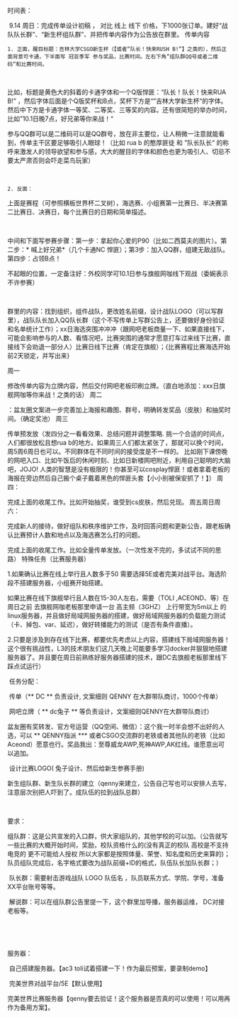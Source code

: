 时间表：

​ 9.14 周日：完成传单设计初稿 ， 对比 线上 线下 价格，下1000张订单。建好“战队队长群”、“新生杯组队群”、并把传单内容作为公告放在群里。
传单内容

	1. 正面，醒目标题：吉林大学CSGO新生杯（【或者“队长！快来RUSH B!”】之类的），然后正面背景可卡通，下半面写 冠亚季军 参与奖品，比赛时间。左右下角”组队群QQ号或者二维码“和比赛时间。

 ​

 比如，标题是黄色大的斜着的卡通字体和一个Q版悍匪：“队长！队长！快来RUA B!” ，然后字体后面是个Q版奖杯和B点，奖杯下方是“”吉林大学新生杯“的字体。然后中下方是卡通字体一等奖、二等奖、三等奖的内容。还有很简短的举办时间，比如”10.1日晚7点，好兄弟等你来战！“

 参与QQ群可以是二维码可以是QQ群号，放在非主要位，让人稍微一注意就能看到，传单主干区要足够吸引人眼球！（比如 rua b 的憨厚匪徒 和 ”队长队长“ 的称呼来激发人的领导欲望和参与感，大大的醒目的字体和颜色也更为吸引人、切忌不要太严肃否则会吓走菜鸟玩家）

 ​

	2. 反面：

  上面是赛程（可参照横板世界杯二叉树），海选赛、小组赛第一比赛日、半决赛第二比赛日、决赛日，每个比赛日的日期和简单描述。

 ​

 中间和下面写参赛步骤：第一步：拿起你心爱的P90（比如二西莫夫的图片）。第二步：* 喊上好兄弟*（几个卡通NC 悍匪）；第3步：加入QQ群，组建无敌战队。第四步：占领B点！

 不起眼的位置，一定备注好：外校同学可10.1日参与旗舰网咖线下观战（委婉表示不许参赛）

 ​

 群里的内容：找到组织，组件战队，更改姓名前缀，设计战队LOGO（可以写群里），战队队长加入QQ队长群（这个不写传单上写群公告上，还要做好身份验证和名单统计工作）；xx日海选突围冲冲冲（跟网吧老板商量一下、如果直接线下，可能会影响参与的人数、看情况吧，比赛突围的通常才愿意打车过来线下比赛，直接线下会劝退一部分人）比赛日线下比赛（肯定在旗舰）；{比赛赛程比赛海选开始前2天锁定，并写出来}

周一

修改传单内容为立牌内容，然后交付网吧老板印刷立牌。（直白地添加：xxx日旗舰网咖等你来战！之类的话）
周二

：盆友圈文案进一步完善加上海报和趣图、群号，明确转发奖品（皮肤）和抽奖时间。（确定奖池）
周三

传单预发放（发四分之一看看效果、总结问题并调整策略. 挑一个合适的时间点，人们都很放松且想rua b的地方。如果周三人们都太紧张了，那就可以换个时间，周5周6周日也可以。不同群体在不同时间的接受度是不一样的。 比如刚下课傍晚的网吧入口、比如午饭后的休闲时刻、比如日新楼网吧附近，利用自己聪明的大脑吧，JOJO! 人类的智慧是没有极限的！你甚至可以cosplay悍匪！或者拿着老板的海报在旁边然后自己搬个桌子戴着黑色的悍匪头套【小小别被保安抓了！】）
周四：

完成上面的收尾工作。比如开始抽奖，谁受到cs皮肤，然后兑现。
周五周日周六：

完成新人的接待，做好组队和秩序维护工作，及时回答问题和更新公告，跟老板确认比赛预计人数和地点以及海选赛怎么打的问题。

完成上面的收尾工作。比如全量传单发放。（一次性发不完的，多试试不同的思路）
特殊任务（比赛服务器）

1.如果确认比赛在线上举行且人数多于50 需要选择5E或者完美对战平台。海选阶段不搭建服务器，小组赛开始搭建。

如果比赛在线下旗舰举行且人数在15-30人左右，需要（TOLI ,ACEOND、等）在周日之前 去旗舰网咖老板那里申请一台 高主频（3GHZ） 上行带宽为5m以上 的linux服务器，并且做好局域网服务器的搭建，做好局域网服务器的负载能力测试（卡、掉包、var、延迟），做好转播能力的测试（是否有条件直播）。

2.只要是涉及到存在线下比赛，都要优先考虑以上内容，搭建线下局域网服务器！这个很有挑战性，L3的技术朋友们这几天晚上可能要多学习docker并狠狠地搭建服务器了。并且要在周日前熟练好服务器搭建的技术，跟DC去旗舰老板那里线下踩点试运行）

​
任务分配：

​ 传单（** DC ** 负责设计, 文案细则 QENNY 在大群带队商讨，1000个传单）

​ 网吧立牌（ ** dc兔子 ** 等负责设计，文案细则QENNY在大群带队商讨）

​ 盆友圈有奖转发、官方号运营（QQ空间、微信）：这个我一时半会想不出好的人选，可以 ** QENNY指派 *** 或者CSGO交流群的老铁或者其他队的老铁（比如Aceond）愿意也行。奖品我出：至尊威龙AWP,死神AWP,AK红线。谁愿意出可以追加。

​ 设计比赛LOGO( 兔子设计、然后给新生参赛手册)

​ 新生组队群、新生队长群的建立（qenny来建立，公告自己写也可以安排人去写，注意层次别把人吓到了。成队伍的拉到战队总群）

​

要求：

​ 组队群：这是公共宣发的入口群，供大家组队的，其他学校的可以加。（公告就写一些比赛的大概开始时间，奖励，校队资格什么的(没有真正的校队 高校是不支持电竞的 更不可能给人授权 所以大家都是按照体量、荣誉、知名度和历史来算的)；队员组队完成后，名字格式要改为战队前缀+ID的格式，队伍队长加队长群；）

​ 队长群：需要射击游戏战队 LOGO 队伍名 ，队员联系方式、学院、学号，准备XX平台账号等等。

​ 解说群：可以在组队群公告里提一下，这个群里加导播，服务器运维， DC对接老板等。

​

​

服务器：

​ 自己搭建服务器。【ac3 toli试着搭建一下！作为最后预案，要录制demo】

​ 完美世界对战平台/5E【默认使用】

​ 完美世界比赛服务器【qenny要去验证！这个服务器是否真的可以使用！可以用再作为备用方案】。
